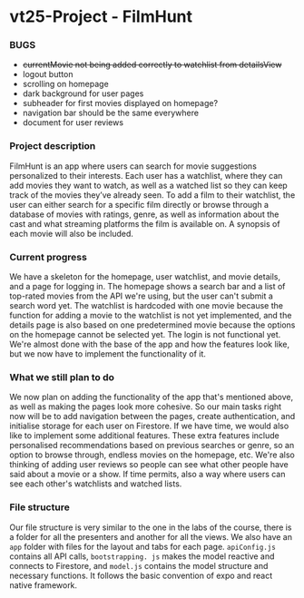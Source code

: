 # vt25-Project - FilmHunt

### BUGS
- ~~currentMovie not being added correctly to watchlist from detailsView~~
- logout button
- scrolling on homepage
- dark background for user pages
- subheader for first movies displayed on homepage?
- navigation bar should be the same everywhere
- document for user reviews

### Project description
FilmHunt is an app where users can search for movie suggestions personalized to their interests. Each user has a watchlist, where they can add movies they want to watch, as well as a watched list so they can keep track of the movies they’ve already seen. To add a film to their watchlist, the user can either search for a specific film directly or browse through a database of movies with ratings, genre, as well as information about the cast and what streaming platforms the film is available on. A synopsis of each movie will also be included. 

### Current progress
We have a skeleton for the homepage, user watchlist, and movie details, and a page for logging in. The homepage shows a search bar and a list of top-rated movies from the API we're using, but the user can't submit a search word yet. The watchlist is hardcoded with one movie because the function for adding a movie to the watchlist is not yet implemented, and the details page is also based on one predetermined movie because the options on the homepage cannot be selected yet. The login is not functional yet. We're almost done with the base of the app and how the features look like, but we now have to implement the functionality of it. 

### What we still plan to do
We now plan on adding the functionality of the app that's mentioned above, as well as making the pages look more cohesive. So our main tasks right now will be to add navigation between the pages, create authentication, and initialise storage for each user on Firestore. If we have time, we would also like to implement some additional features. These extra features include personalised recommendations based on previous searches or genre, so an option to browse through, endless movies on the homepage, etc. We're also thinking of adding user reviews so people can see what other people have said about a movie or a show. If time permits, also a way where users can see each other's watchlists and watched lists.

### File structure
Our file structure is very similar to the one in the labs of the course, there is a folder for all the presenters and another for all the views. We also have an `app` folder with files for the layout and tabs for each page.
`apiConfig.js` contains all API calls, `bootstrapping. js` makes the model reactive and connects to Firestore, and `model.js` contains the model structure and necessary functions. It follows the basic convention of expo and react native framework.
